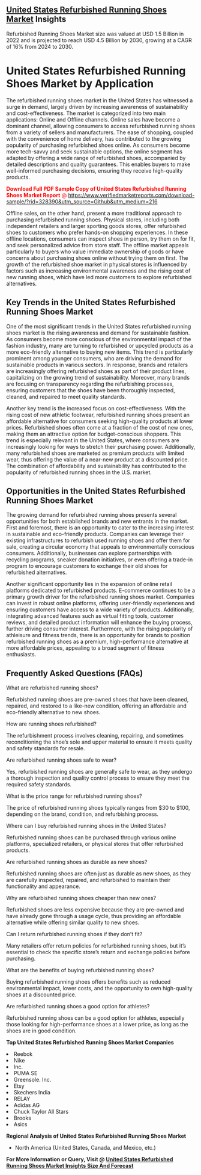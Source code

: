 <h2><a href="https://www.verifiedmarketreports.com/download-sample/?rid=328390&amp;utm_source=Github&amp;utm_medium=216" target="_blank">United States Refurbished Running Shoes Market</a> Insights</h2><p>Refurbished Running Shoes Market size was valued at USD 1.5 Billion in 2022 and is projected to reach USD 4.5 Billion by 2030, growing at a CAGR of 16% from 2024 to 2030.</p><p><h1>United States Refurbished Running Shoes Market by Application</h1><p>The refurbished running shoes market in the United States has witnessed a surge in demand, largely driven by increasing awareness of sustainability and cost-effectiveness. The market is categorized into two main applications: Online and Offline channels. Online sales have become a dominant channel, allowing consumers to access refurbished running shoes from a variety of sellers and manufacturers. The ease of shopping, coupled with the convenience of home delivery, has contributed to the growing popularity of purchasing refurbished shoes online. As consumers become more tech-savvy and seek sustainable options, the online segment has adapted by offering a wide range of refurbished shoes, accompanied by detailed descriptions and quality guarantees. This enables buyers to make well-informed purchasing decisions, ensuring they receive high-quality products.<p><span class=""><span style="color: #ff0000;"><strong>Download Full PDF Sample Copy of United States Refurbished Running Shoes Market Report</strong> @ </span><a href="https://www.verifiedmarketreports.com/download-sample/?rid=328390&amp;utm_source=Github&amp;utm_medium=216" target="_blank">https://www.verifiedmarketreports.com/download-sample/?rid=328390&amp;utm_source=Github&amp;utm_medium=216</a></span></p>Offline sales, on the other hand, present a more traditional approach to purchasing refurbished running shoes. Physical stores, including both independent retailers and larger sporting goods stores, offer refurbished shoes to customers who prefer hands-on shopping experiences. In these offline locations, consumers can inspect shoes in person, try them on for fit, and seek personalized advice from store staff. The offline market appeals particularly to buyers who value immediate ownership of goods or have concerns about purchasing shoes online without trying them on first. The growth of the refurbished shoe market in physical stores is influenced by factors such as increasing environmental awareness and the rising cost of new running shoes, which have led more customers to explore refurbished alternatives.<h2>Key Trends in the United States Refurbished Running Shoes Market</h2><p>One of the most significant trends in the United States refurbished running shoes market is the rising awareness and demand for sustainable fashion. As consumers become more conscious of the environmental impact of the fashion industry, many are turning to refurbished or upcycled products as a more eco-friendly alternative to buying new items. This trend is particularly prominent among younger consumers, who are driving the demand for sustainable products in various sectors. In response, brands and retailers are increasingly offering refurbished shoes as part of their product lines, capitalizing on the growing trend of sustainability. Moreover, many brands are focusing on transparency regarding the refurbishing processes, ensuring customers that the shoes have been thoroughly inspected, cleaned, and repaired to meet quality standards.<p>Another key trend is the increased focus on cost-effectiveness. With the rising cost of new athletic footwear, refurbished running shoes present an affordable alternative for consumers seeking high-quality products at lower prices. Refurbished shoes often come at a fraction of the cost of new ones, making them an attractive option for budget-conscious shoppers. This trend is especially relevant in the United States, where consumers are increasingly looking for ways to stretch their purchasing power. Additionally, many refurbished shoes are marketed as premium products with limited wear, thus offering the value of a near-new product at a discounted price. The combination of affordability and sustainability has contributed to the popularity of refurbished running shoes in the U.S. market.<h2>Opportunities in the United States Refurbished Running Shoes Market</h2><p>The growing demand for refurbished running shoes presents several opportunities for both established brands and new entrants in the market. First and foremost, there is an opportunity to cater to the increasing interest in sustainable and eco-friendly products. Companies can leverage their existing infrastructures to refurbish used running shoes and offer them for sale, creating a circular economy that appeals to environmentally conscious consumers. Additionally, businesses can explore partnerships with recycling programs, sneaker donation initiatives, or even offering a trade-in program to encourage customers to exchange their old shoes for refurbished alternatives.<p>Another significant opportunity lies in the expansion of online retail platforms dedicated to refurbished products. E-commerce continues to be a primary growth driver for the refurbished running shoes market. Companies can invest in robust online platforms, offering user-friendly experiences and ensuring customers have access to a wide variety of products. Additionally, integrating advanced features such as virtual fitting tools, customer reviews, and detailed product information will enhance the buying process, further driving consumer interest. Furthermore, with the rising popularity of athleisure and fitness trends, there is an opportunity for brands to position refurbished running shoes as a premium, high-performance alternative at more affordable prices, appealing to a broad segment of fitness enthusiasts.<h2>Frequently Asked Questions (FAQs)</h2><p>What are refurbished running shoes?</p><p>Refurbished running shoes are pre-owned shoes that have been cleaned, repaired, and restored to a like-new condition, offering an affordable and eco-friendly alternative to new shoes.</p><p>How are running shoes refurbished?</p><p>The refurbishment process involves cleaning, repairing, and sometimes reconditioning the shoe’s sole and upper material to ensure it meets quality and safety standards for resale.</p><p>Are refurbished running shoes safe to wear?</p><p>Yes, refurbished running shoes are generally safe to wear, as they undergo a thorough inspection and quality control process to ensure they meet the required safety standards.</p><p>What is the price range for refurbished running shoes?</p><p>The price of refurbished running shoes typically ranges from $30 to $100, depending on the brand, condition, and refurbishing process.</p><p>Where can I buy refurbished running shoes in the United States?</p><p>Refurbished running shoes can be purchased through various online platforms, specialized retailers, or physical stores that offer refurbished products.</p><p>Are refurbished running shoes as durable as new shoes?</p><p>Refurbished running shoes are often just as durable as new shoes, as they are carefully inspected, repaired, and refurbished to maintain their functionality and appearance.</p><p>Why are refurbished running shoes cheaper than new ones?</p><p>Refurbished shoes are less expensive because they are pre-owned and have already gone through a usage cycle, thus providing an affordable alternative while offering similar quality to new shoes.</p><p>Can I return refurbished running shoes if they don’t fit?</p><p>Many retailers offer return policies for refurbished running shoes, but it’s essential to check the specific store’s return and exchange policies before purchasing.</p><p>What are the benefits of buying refurbished running shoes?</p><p>Buying refurbished running shoes offers benefits such as reduced environmental impact, lower costs, and the opportunity to own high-quality shoes at a discounted price.</p><p>Are refurbished running shoes a good option for athletes?</p><p>Refurbished running shoes can be a good option for athletes, especially those looking for high-performance shoes at a lower price, as long as the shoes are in good condition.</p></p><p><strong>Top United States Refurbished Running Shoes Market Companies</strong></p><div data-test-id=""><p><li>Reebok</li><li> Nike</li><li> Inc.</li><li> PUMA SE</li><li> Greensole. Inc.</li><li> Etsy</li><li> Skechers India</li><li> RELAY</li><li> Adidas AG</li><li> Chuck Taylor All Stars</li><li> Brooks</li><li> Asics</li></p><div><strong>Regional Analysis of&nbsp;United States Refurbished Running Shoes Market</strong></div><ul><li dir="ltr"><p dir="ltr">North America&nbsp;(United States, Canada, and Mexico, etc.)</p></li></ul><p><strong>For More Information or Query, Visit @&nbsp;</strong><strong><a href="https://www.verifiedmarketreports.com/product/refurbished-running-shoes-market/?utm_source=Github&amp;utm_medium=216" target="_blank">United States Refurbished Running Shoes Market Insights Size And Forecast</a></strong></p></div>
